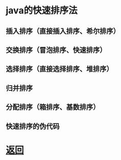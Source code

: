 # java的快速排序法

## 插入排序（直接插入排序、希尔排序）

<!-- TODO -->

## 交换排序（冒泡排序、快速排序）

<!-- TODO -->

## 选择排序（直接选择排序、堆排序）

<!-- TODO -->

## 归并排序

<!-- TODO -->

## 分配排序（箱排序、基数排序）

<!-- TODO -->

## 快速排序的伪代码

<!-- TODO -->

# [返回](../README.md)